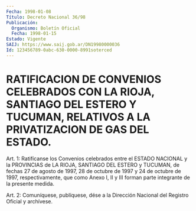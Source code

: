 ```yaml
---
Fecha: 1998-01-08
Título: Decreto Nacional 36/98
Publicación:
  Organismo: Boletín Oficial
  Fecha: 1998-01-15
Estado: Vigente
SAIJ: https://www.saij.gob.ar/DN19980000036
Id: 123456789-0abc-630-0000-8991soterced
---
```

# RATIFICACION DE CONVENIOS CELEBRADOS CON LA RIOJA, SANTIAGO DEL ESTERO Y TUCUMAN, RELATIVOS A LA PRIVATIZACION DE GAS DEL ESTADO.

<a id="1"></a>
Art. 1:  Ratifícanse los Convenios celebrados entre el ESTADO NACIONAL  y la PROVINCIAS  de  LA  RIOJA,  SANTIAGO  DEL  ESTERO  y TUCUMAN, de fechas 27 de agosto de 1997, 28 de octubre de 1997 y 24 de octubre  de  1997,  respectivamente,  que como Anexo I, II y III forman parte integrante de la presente medida.

<a id="2"></a>
Art. 2: Comuníquese, publíquese, dése a la  Dirección Nacional del Registro  Oficial  y archívese.